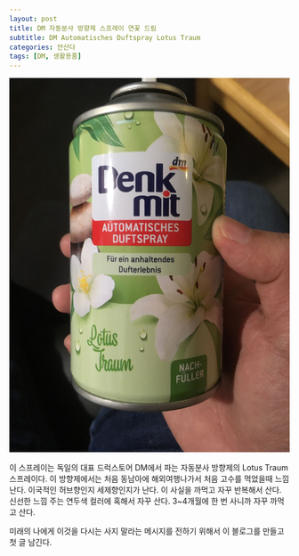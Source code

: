 ```yaml
---
layout: post
title: DM 자동분사 방향제 스프레이 연꽃 드림
subtitle: DM Automatisches Duftspray Lotus Traum
categories: 안산다
tags: [DM, 생활용품]
---
```


![Lotus Traum](/assets/images/posts/2023-06-17-lotus-1.JPG)

이 스프레이는 독일의 대표 드럭스토어 DM에서 파는 자동분사 방향제의 Lotus Traum 스프레이다. 이 방향제에서는 처음 동남아에 해외여행나가서 처음 고수를 먹었을때 느낌 난다. 이국적인 허브향인지 세제향인지가 난다. 이 사실을 까먹고 자꾸 반복해서 산다. 신선한 느낌 주는 연두색 컬러에 혹해서 자꾸 산다. 3~4개월에 한 번 사니까 자꾸 까먹고 산다.

미래의 나에게 이것을 다시는 사지 말라는 메시지를 전하기 위해서 이 블로그를 만들고 첫 글 남긴다.
